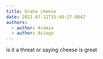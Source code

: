 ```yaml
---
title: Grate cheese
date: 2021-07-12T15:49:27.084Z
authors:
  - author: Aramie
  - author: Asiago
---
```

is it a threat or saying cheese is great